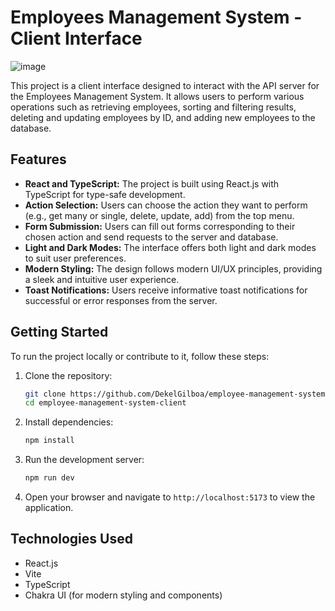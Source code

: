 # Employees Management System - Client Interface

![image](https://github.com/DekelGilboa/employee-management-system-client/assets/105774551/cfb612fd-9228-4bde-8fca-4bfddefa3921)

This project is a client interface designed to interact with the API server for the Employees Management System. It allows users to perform various operations such as retrieving employees, sorting and filtering results, deleting and updating employees by ID, and adding new employees to the database.

## Features

- **React and TypeScript:** The project is built using React.js with TypeScript for type-safe development.
- **Action Selection:** Users can choose the action they want to perform (e.g., get many or single, delete, update, add) from the top menu.
- **Form Submission:** Users can fill out forms corresponding to their chosen action and send requests to the server and database.
- **Light and Dark Modes:** The interface offers both light and dark modes to suit user preferences.
- **Modern Styling:** The design follows modern UI/UX principles, providing a sleek and intuitive user experience.
- **Toast Notifications:** Users receive informative toast notifications for successful or error responses from the server.

## Getting Started

To run the project locally or contribute to it, follow these steps:

1. Clone the repository:
   ```bash
   git clone https://github.com/DekelGilboa/employee-management-system-client.git
   cd employee-management-system-client
   ```

2. Install dependencies:
   ```bash
   npm install
   ```

3. Run the development server:
   ```bash
   npm run dev
   ```

4. Open your browser and navigate to `http://localhost:5173` to view the application.

## Technologies Used

- React.js
- Vite
- TypeScript
- Chakra UI (for modern styling and components)
